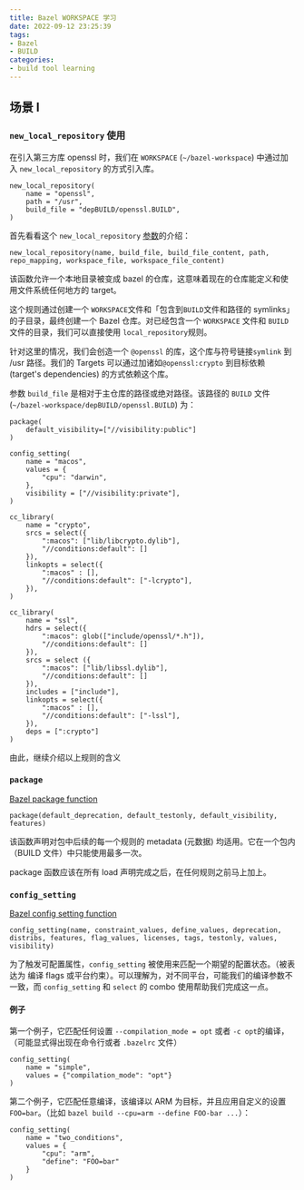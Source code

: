 ```yaml
---
title: Bazel WORKSPACE 学习
date: 2022-09-12 23:25:39
tags: 
- Bazel
- BUILD
categories:
- build tool learning
---
```






## 场景 I

### `new_local_repository` 使用

在引入第三方库 openssl 时，我们在 `WORKSPACE` (`~/bazel-workspace`) 中通过加入 `new_local_repository` 的方式引入库。

```shell
new_local_repository(
    name = "openssl",
    path = "/usr",
    build_file = "depBUILD/openssl.BUILD",
)
```

首先看看这个 `new_local_repository` [参数](https://docs.bazel.build/versions/main/be/workspace.html#new_local_repository:~:text=use%20piano.jar.-,Arguments,-Attributes)的介绍：

```shell
new_local_repository(name, build_file, build_file_content, path, repo_mapping, workspace_file, workspace_file_content)
```

该函数允许一个本地目录被变成 bazel 的仓库，这意味着现在的仓库能定义和使用文件系统任何地方的 target。

这个规则通过创建一个 `WORKSPACE`文件和「包含到`BUILD`文件和路径的 symlinks」的子目录，最终创建一个 Bazel 仓库。对已经包含一个 `WORKSPACE`  文件和 `BUILD` 文件的目录，我们可以直接使用 `local_repository`规则。

针对这里的情况，我们会创造一个 `@openssl` 的库，这个库与符号链接`symlink` 到 /usr 路径。我们的 Targets 可以通过加诸如`@openssl:crypto` 到目标依赖 (target's dependencies) 的方式依赖这个库。

参数 `build_file` 是相对于主仓库的路径或绝对路径。该路径的 `BUILD` 文件 (`~/bazel-workspace/depBUILD/openssl.BUILD`) 为：

```shell
package(
    default_visibility=["//visibility:public"]
)

config_setting(
    name = "macos",
    values = {
        "cpu": "darwin",
    },
    visibility = ["//visibility:private"],
)

cc_library(
    name = "crypto",
    srcs = select({
        ":macos": ["lib/libcrypto.dylib"],
        "//conditions:default": []
    }),
    linkopts = select({
        ":macos" : [],
        "//conditions:default": ["-lcrypto"],
    }),
)

cc_library(
    name = "ssl",
    hdrs = select({
        ":macos": glob(["include/openssl/*.h"]),
        "//conditions:default": []
    }),
    srcs = select ({
        ":macos": ["lib/libssl.dylib"],
        "//conditions:default": []
    }),
    includes = ["include"],
    linkopts = select({
        ":macos" : [],
        "//conditions:default": ["-lssl"],
    }),
    deps = [":crypto"]
)
```

由此，继续介绍以上规则的含义

### `package`

[Bazel package function](https://bazel.build/reference/be/functions)

```shell
package(default_deprecation, default_testonly, default_visibility, features)
```

该函数声明对包中后续的每一个规则的 metadata (元数据) 均适用。它在一个包内（BUILD 文件）中只能使用最多一次。

package 函数应该在所有 load 声明完成之后，在任何规则之前马上加上。

### `config_setting`

[Bazel config setting function](https://bazel.build/reference/be/general#config_setting)

```shell
config_setting(name, constraint_values, define_values, deprecation, distribs, features, flag_values, licenses, tags, testonly, values, visibility)
```

为了触发可配置属性，`config_setting` 被使用来匹配一个期望的配置状态。（被表达为 编译 flags 或平台约束）。可以理解为，对不同平台，可能我们的编译参数不一致，而 `config_setting` 和 `select` 的 combo 使用帮助我们完成这一点。

#### 例子

第一个例子，它匹配任何设置 `--compilation_mode = opt` 或者 `-c opt`的编译，（可能显式得出现在命令行或者 `.bazelrc` 文件）

```shell
config_setting(
    name = "simple",
    values = {"compilation_mode": "opt"}
)
```

第二个例子，它匹配任意编译，该编译以 ARM 为目标，并且应用自定义的设置`FOO=bar`。（比如 `bazel build --cpu=arm --define FOO-bar ...`）：

```shell
config_setting(
    name = "two_conditions",
    values = {
        "cpu": "arm",
        "define": "FOO=bar"
    }
)
```
